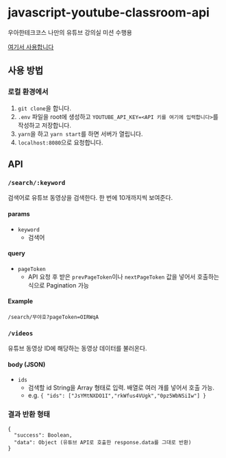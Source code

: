 # javascript-youtube-classroom-api

우아한테크코스 나만의 유튜브 강의실 미션 수행용

[여기서 사용합니다](https://github.com/Puterism/javascript-youtube-classroom)


## 사용 방법

### 로컬 환경에서

1. `git clone`을 합니다.
2. `.env` 파일을 root에 생성하고 `YOUTUBE_API_KEY=<API 키를 여기에 입력합니다>`를 작성하고 저장합니다.
3. `yarn`을 하고 `yarn start`를 하면 서버가 열립니다.
4. `localhost:8080`으로 요청합니다.


## API

### `/search/:keyword`

검색어로 유튜브 동영상을 검색한다. 한 번에 10개까지씩 보여준다.

#### params

- `keyword`
  - 검색어

#### query

- `pageToken`
  - API 요청 후 받은 `prevPageToken`이나 `nextPageToken` 값을 넣어서 호출하는 식으로 Pagination 가능

#### Example
```
/search/무야호?pageToken=OIRWqA
```


### `/videos`

유튜브 동영상 ID에 해당하는 동영상 데이터를 불러온다.

#### body (JSON)

- `ids`
  - 검색할 id String을 Array 형태로 입력. 배열로 여러 개를 넣어서 호출 가능.
  - e.g. `{ "ids": ["JsYMtNXDO1I","rkWfus4VUgk","0pz5WbNSiIw"] }`


### 결과 반환 형태

```
{
  "success": Boolean,
  "data": Object (유튜브 API로 호출한 response.data를 그대로 반환)
}
```

